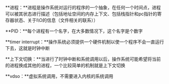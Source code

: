 **进程：**进程是操作系统对运行的程序的一个抽象，在任何一个时间点，进程可以被其状态进行描述（包括地址空间的内存上下文、包括栈指针和pc指针的寄存器状态、关于I\O的信息（文件相关的联系））

**PID：**每个进程有一个名字，在大多数情况下，这个名字是个数字

**timer interrupt：**操作系统必须提供一个硬件机制以使一个程序不会一直运行下去，这就是时钟中断

**上下文切换：**当进行了时钟中断和系统调用以后，操作系统可能希望将当前的进程换成其他的进程，一个比较简单的机制就是上下文切换

**vdso：**虚拟系统调用，不需要进入内核的系统调用

